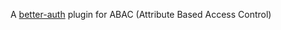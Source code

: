 A [better-auth](https://github.com/better-auth/better-auth) plugin for ABAC (Attribute Based Access Control)
